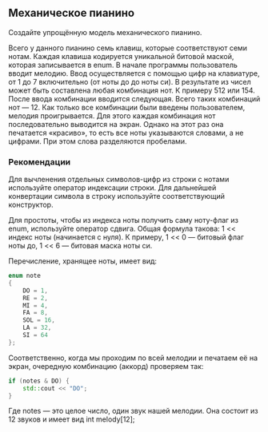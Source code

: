 ## Механическое пианино

Создайте упрощённую модель механического пианино. 

Всего у данного пианино семь клавиш, которые соответствуют семи нотам. 
Каждая клавиша кодируется уникальной битовой маской, которая записывается в enum. 
В начале программы пользователь вводит мелодию. 
Ввод осуществляется с помощью цифр на клавиатуре, от 1 до 7 включительно (от ноты до до ноты си). 
В результате из чисел может быть составлена любая комбинация нот. 
К примеру 512 или 154. 
После ввода комбинации вводится следующая. 
Всего таких комбинаций нот — 12. 
Как только все комбинации были введены пользователем, мелодия проигрывается. 
Для этого каждая комбинация нот последовательно выводится на экран. 
Однако на этот раз она печатается «красиво», то есть все ноты указываются словами, а не цифрами. 
При этом слова разделяются пробелами.

### Рекомендации

Для вычленения отдельных символов-цифр из строки с нотами используйте оператор индексации строки. 
Для дальнейшей конвертации символа в строку используйте соответствующий конструктор.

Для простоты, чтобы из индекса ноты получить саму ноту-флаг из enum, используйте оператор сдвига. 
Общая формула такова: 1 << индекс ноты (начинается с нуля). 
К примеру, 1 << 0 — битовый флаг ноты до, 1 << 6 — битовая маска ноты си.

Перечисление, хранящее ноты, имеет вид:

```C++
enum note
{
    DO = 1,
    RE = 2,
    MI = 4,
    FA = 8,
    SOL = 16,
    LA = 32,
    SI = 64
};
```

Соответственно, когда мы проходим по всей мелодии и печатаем её на экран, очередную комбинацию (аккорд) проверяем так:

```C++
if (notes & DO) {
    std::cout << "DO";
}
```

Где notes — это целое число, один звук нашей мелодии. Она состоит из 12 звуков и имеет вид int melody[12];